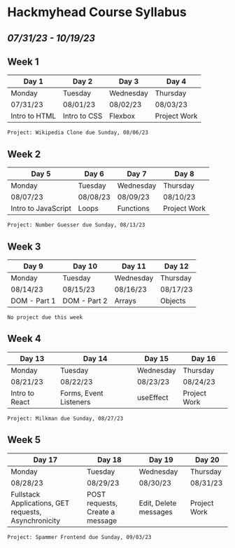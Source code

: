 # Hackmyhead Course Syllabus

## _07/31/23 - 10/19/23_

## Week 1

| Day 1         | Day 2        | Day 3     | Day 4        |
| ------------- | ------------ | --------- | ------------ |
| Monday        | Tuesday      | Wednesday | Thursday     |
| 07/31/23      | 08/01/23     | 08/02/23  | 08/03/23     |
| Intro to HTML | Intro to CSS | Flexbox   | Project Work |

`Project: Wikipedia Clone due Sunday, 08/06/23`

## Week 2

| Day 5               | Day 6    | Day 7     | Day 8        |
| ------------------- | -------- | --------- | ------------ |
| Monday              | Tuesday  | Wednesday | Thursday     |
| 08/07/23            | 08/08/23 | 08/09/23  | 08/10/23     |
| Intro to JavaScript | Loops    | Functions | Project Work |

`Project: Number Guesser due Sunday, 08/13/23`

## Week 3

| Day 9        | Day 10       | Day 11    | Day 12   |
| ------------ | ------------ | --------- | -------- |
| Monday       | Tuesday      | Wednesday | Thursday |
| 08/14/23     | 08/15/23     | 08/16/23  | 08/17/23 |
| DOM - Part 1 | DOM - Part 2 | Arrays    | Objects  |

`No project due this week`

## Week 4

| Day 13         | Day 14                 | Day 15    | Day 16       |
| -------------- | ---------------------- | --------- | ------------ |
| Monday         | Tuesday                | Wednesday | Thursday     |
| 08/21/23       | 08/22/23               | 08/23/23  | 08/24/23     |
| Intro to React | Forms, Event Listeners | useEffect | Project Work |

`Project: Milkman due Sunday, 08/27/23`

## Week 5

| Day 17                                               | Day 18                          | Day 19                | Day 20       |
| ---------------------------------------------------- | ------------------------------- | --------------------- | ------------ |
| Monday                                               | Tuesday                         | Wednesday             | Thursday     |
| 08/28/23                                             | 08/29/23                        | 08/30/23              | 08/31/23     |
| Fullstack Applications, GET requests, Asynchronicity | POST requests, Create a message | Edit, Delete messages | Project Work |

`Project: Spammer Frontend due Sunday, 09/03/23`
